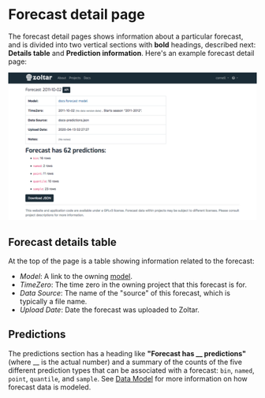 # Forecast detail page

The forecast detail pages shows information about a particular forecast, and is divided into two vertical sections with **bold** headings, described next: __Details table__ and __Prediction information__. Here's an example forecast detail page: 

![Forecast detail page](img/forecast-detail-page.png "Forecast detail page")

## Forecast details table

At the top of the page is a table showing information related to the forecast:

- *Model*: A link to the owning [model](ModelDetailPage.md).
- *TimeZero*: The time zero in the owning project that this forecast is for. 
- *Data Source*: The name of the "source" of this forecast, which is typically a file name. 
- *Upload Date*: Date the forecast was uploaded to Zoltar.


## Predictions

The predictions section has a heading like **"Forecast has __ predictions"** (where __ is the actual number) and a summary of the counts of the five different prediction types that can be associated with a forecast: `bin`, `named`, `point`, `quantile`, and `sample`. See [Data Model](DataModel.md) for more information on how forecast data is modeled.